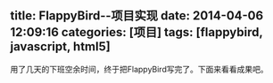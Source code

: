 title: FlappyBird--项目实现
date: 2014-04-06 12:09:16
categories: [项目]
tags: [flappybird, javascript, html5]
---

用了几天的下班空余时间，终于把FlappyBird写完了。下面来看看成果吧。


